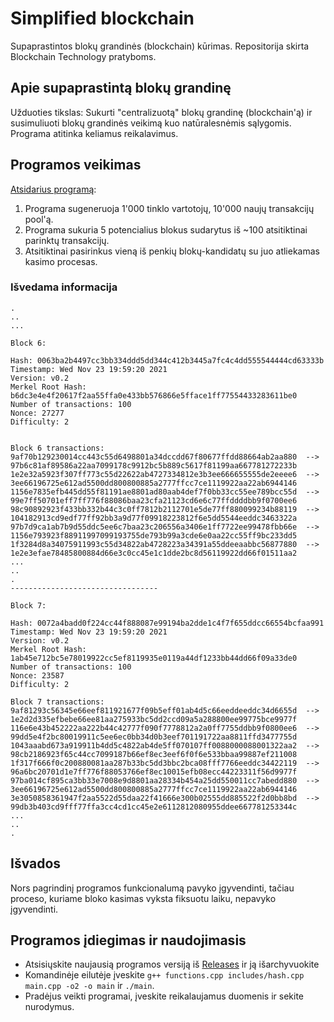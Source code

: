 # Simplified blockchain
Supaprastintos blokų grandinės (blockchain) kūrimas. Repositorija skirta Blockchain Technology pratyboms.

## Apie supaprastintą blokų grandinę
Užduoties tikslas: Sukurti "centralizuotą" blokų grandinę (blockchain'ą) ir susimuliuoti blokų grandinės veikimą kuo natūralesnėmis sąlygomis.
Programa atitinka keliamus reikalavimus.

## Programos veikimas
[Atsidarius programą](#programos-įdiegimas-ir-naudojimasis):
1. Programa sugeneruoja 1'000 tinklo vartotojų, 10'000 naujų transakcijų pool'ą.
2. Programa sukuria 5 potencialius blokus sudarytus iš ~100 atsitiktinai parinktų transakcijų.
3. Atsitiktinai pasirinkus vieną iš penkių blokų-kandidatų su juo atliekamas kasimo procesas.

### Išvedama informacija
```
.
..
...

Block 6: 

Hash: 0063ba2b4497cc3bb334ddd5dd344c412b3445a7fc4c4dd555544444cd63333b
Timestamp: Wed Nov 23 19:59:20 2021
Version: v0.2
Merkel Root Hash: b6dc3e4e4f20617f2aa55ffa0e433bb576866e5fface1ff77554433283611be0
Number of transactions: 100
Nonce: 27277
Difficulty: 2


Block 6 transactions: 
9af70b129230014cc443c55d6498801a34dccdd67f80677ffdd88664ab2aa880  -->  97b6c81af89586a22aa7099178c9912bc5b889c5617f81199aa667781272233b
1e2e32a5923f307ff773c55d22622ab4727334812e3b3ee666655555de2eeee6  -->  3ee66196725e612ad5500dd800800885a2777ffcc7ce1119922aa22ab6944146
1156e7835efb445dd55f81191ae8801ad80aab4def7f0bb33cc55ee789bcc55d  -->  99e7ff50701eff7ff776f88086baa23cfa21123cd6e6c77ffddddbb9f0700ee6
98c90892923f433bb332b44c3c0ff7812b2112701e5de77ff880099234b88119  -->  104182913cd9edf77ff92bb3a9d77f09918223812f6e5dd5544eeddc3463322a
97b7d9ca1ab7b9d55ddc5ee6c7baa23c206556a3406e1ff7722ee99478fbb66e  -->  1156e793923f88911997099193755de793b99a3cde6e0aa22cc55ff9bc233dd5
1f3284d8a34075911993c55d34822ab4728223a34391a55ddeeaabbc56877880  -->  1e2e3efae78485800884d66e3c0cc45e1c1dde2bc8d56119922dd66f01511aa2
...
..
.
---------------------------------

Block 7: 

Hash: 0072a4badd0f224cc44f888087e99194ba2dde1c4f7f655ddcc66554bcfaa991
Timestamp: Wed Nov 23 19:59:20 2021
Version: v0.2
Merkel Root Hash: 1ab45e712bc5e78019922cc5ef8119935e0119a44df1233bb44dd66f09a33de0
Number of transactions: 100
Nonce: 23587
Difficulty: 2

Block 7 transactions:
9af81293c56345e66eef811921677f09b5eff01ab4d5c66eeddeeddc34d6655d  -->  1e2d2d335efbebe66ee81aa275933bc5dd2ccd09a5a288800ee99775bce9977f
116e6e43b452222aa222b44c42777f090f7778812a2a0ff7755ddbb9f0800ee6  -->  99dd5e4f2bc80019911c5ee6ec0bb34d0b3eef701191722aa8811ffd3477755d
1043aaabd673a919911b4dd5c4822ab4de5ff070107ff0088000088001322aa2  -->  98cb2186923f65c44cc7099187b66ef8ec3eef6f0f6e533bbaa99887ef211008
1f317f666f0c200880081aa287b33bc5dd3bbc2bca08fff7766eeddc34422119  -->  96a6bc20701d1e7ff776f88053766ef8ec10015efb08ecc44223311f56d9977f
97ba014cf895ca3bb33e7008e9d8801aa28334b454a25dd550011cc7abedd880  -->  3ee66196725e612ad5500dd800800885a2777ffcc7ce1119922aa22ab6944146
3e3050858361947f2aa5522d55daa22f41666e300b02555dd885522f2d0bb8bd  -->  99db3b403cd9fff77ffa3cc4cd1cc45e2e6112812080955ddee667781253344c
...
..
.
```

## Išvados
Nors pagrindinį programos funkcionalumą pavyko įgyvendinti, tačiau proceso, kuriame bloko kasimas vyksta fiksuotu laiku, nepavyko įgyvendinti.


## Programos įdiegimas ir naudojimasis 
* Atsisiųskite naujausią programos versiją iš [Releases](https://github.com/aurimasruk/Simplified-blockchain/releases) ir ją išarchyvuokite
* Komandinėje eilutėje įveskite `g++ functions.cpp includes/hash.cpp main.cpp -o2 -o main` ir `./main`.
* Pradėjus veikti programai, įveskite reikalaujamus duomenis ir sekite nurodymus.
